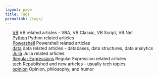 ```yaml
---
layout: page
title: Tags
permalink: /tags/
---
```


<ul style="list-style: none;">
    <li><a href="{{ site.baseurl }}/tag/VB">VB</a> VB related articles - VBA, VB Classic, VB Script, VB.Net</li>
    <li><a href="{{ site.baseurl }}/tag/Python">Python</a> Python related articles</li>
    <li><a href="{{ site.baseurl }}/tag/Powershell">Powershell</a> Powershell related articles</li>
    <li><a href="{{ site.baseurl }}/tag/data">data</a> data related articles - databases, data structures, data analytics</li>
    <li><a href="{{ site.baseurl }}/tag/Julia">Julia</a> Julia related articles</li>
    <li><a href="{{ site.baseurl }}/tag/Regex">Regular Expressions</a> Regular Expression related articles</li>
    <li><a href="{{ site.baseurl }}/tag/tech">tech</a> Republished and new articles - usually tech topics</li>
    <li><a href="{{ site.baseurl }}/tag/opinion">opinion</a> Opinion, philosophy, and humor</li>
</ul>
